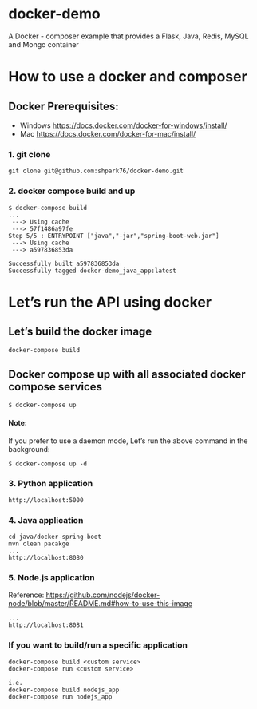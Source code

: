 # docker-demo
A Docker - composer example that provides a Flask, Java, Redis, MySQL and Mongo container

# How to use a docker and composer
## Docker Prerequisites:
- Windows
https://docs.docker.com/docker-for-windows/install/
- Mac
https://docs.docker.com/docker-for-mac/install/


### 1. git clone
```
git clone git@github.com:shpark76/docker-demo.git
```

### 2. docker compose build and up 
```
$ docker-compose build
...
 ---> Using cache
 ---> 57f1486a97fe
Step 5/5 : ENTRYPOINT ["java","-jar","spring-boot-web.jar"]
 ---> Using cache
 ---> a597836853da

Successfully built a597836853da
Successfully tagged docker-demo_java_app:latest
```

# Let’s run the API using docker
## Let’s build the docker image
```
docker-compose build
```

## Docker compose up with all associated docker compose services
```
$ docker-compose up
```
#### Note:
If you prefer to use a daemon mode, Let’s run the above command in the background:
```
$ docker-compose up -d
```

### 3. Python application
```
http://localhost:5000
```

### 4. Java application
```
cd java/docker-spring-boot
mvn clean pacakge
...
http://localhost:8080
```  

### 5. Node.js application
Reference: https://github.com/nodejs/docker-node/blob/master/README.md#how-to-use-this-image
```
...
http://localhost:8081
```  

### If you want to build/run a specific application
```
docker-compose build <custom service>
docker-compose run <custom service>

i.e. 
docker-compose build nodejs_app
docker-compose run nodejs_app
```

